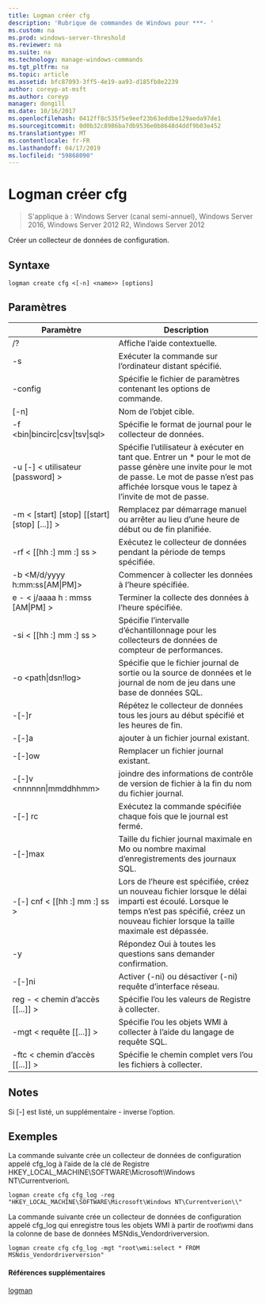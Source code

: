 ```yaml
---
title: Logman créer cfg
description: 'Rubrique de commandes de Windows pour ***- '
ms.custom: na
ms.prod: windows-server-threshold
ms.reviewer: na
ms.suite: na
ms.technology: manage-windows-commands
ms.tgt_pltfrm: na
ms.topic: article
ms.assetid: bfc87093-3ff5-4e19-aa93-d185fb8e2239
author: coreyp-at-msft
ms.author: coreyp
manager: dongill
ms.date: 10/16/2017
ms.openlocfilehash: 0412ff8c535f5e9eef23b63eddbe129aeda97de1
ms.sourcegitcommit: 0d0b32c8986ba7db9536e0b8648d4ddf9b03e452
ms.translationtype: MT
ms.contentlocale: fr-FR
ms.lasthandoff: 04/17/2019
ms.locfileid: "59868090"
---
```

# <a name="logman-create-cfg"></a>Logman créer cfg

>S'applique à : Windows Server (canal semi-annuel), Windows Server 2016, Windows Server 2012 R2, Windows Server 2012

Créer un collecteur de données de configuration.  
  
## <a name="syntax"></a>Syntaxe  
```  
logman create cfg <[-n] <name>> [options]  
```  
## <a name="parameters"></a>Paramètres  
|Paramètre|Description|  
|-------|--------|  
|/?|Affiche l’aide contextuelle.|  
|-s <computer name>|Exécuter la commande sur l’ordinateur distant spécifié.|  
|-config <value>|Spécifie le fichier de paramètres contenant les options de commande.|  
|[-n] <name>|Nom de l’objet cible.|  
|-f <bin&#124;bincirc&#124;csv&#124;tsv&#124;sql>|Spécifie le format de journal pour le collecteur de données.|  
|-u [-] < utilisateur [password] >|Spécifie l’utilisateur à exécuter en tant que. Entrer un * pour le mot de passe génère une invite pour le mot de passe. Le mot de passe n’est pas affichée lorsque vous le tapez à l’invite de mot de passe.|  
|-m < [start] [stop] [[start] [stop] [...]] >|Remplacez par démarrage manuel ou arrêter au lieu d’une heure de début ou de fin planifiée.|  
|-rf < [[hh :] mm :] ss >|Exécutez le collecteur de données pendant la période de temps spécifiée.|  
|-b <M/d/yyyy h:mm:ss[AM&#124;PM]>|Commencer à collecter les données à l’heure spécifiée.|  
|e - < j/aaaa h : mmss [AM&#124;PM] >|Terminer la collecte des données à l’heure spécifiée.|  
|-si < [[hh :] mm :] ss >|Spécifie l’intervalle d’échantillonnage pour les collecteurs de données de compteur de performances.|  
|-o <path&#124;dsn!log>|Spécifie que le fichier journal de sortie ou la source de données et le journal de nom de jeu dans une base de données SQL.|  
|-[-]r|Répétez le collecteur de données tous les jours au début spécifié et les heures de fin.|  
|-[-]a|ajouter à un fichier journal existant.|  
|-[-]ow|Remplacer un fichier journal existant.|  
|-[-]v <nnnnnn&#124;mmddhhmm>|joindre des informations de contrôle de version de fichier à la fin du nom du fichier journal.|  
|-[-] rc <task>|Exécutez la commande spécifiée chaque fois que le journal est fermé.|  
|-[-]max <value>|Taille du fichier journal maximale en Mo ou nombre maximal d’enregistrements des journaux SQL.|  
|-[-] cnf < [[hh :] mm :] ss >|Lors de l’heure est spécifiée, créez un nouveau fichier lorsque le délai imparti est écoulé. Lorsque le temps n’est pas spécifié, créez un nouveau fichier lorsque la taille maximale est dépassée.|  
|-y|Répondez Oui à toutes les questions sans demander confirmation.|  
|-[-]ni|Activer (-ni) ou désactiver (-ni) requête d’interface réseau.|  
|reg - < chemin d’accès [[...]] >|Spécifie l’ou les valeurs de Registre à collecter.|  
|-mgt < requête [[...]] >|Spécifie l’ou les objets WMI à collecter à l’aide du langage de requête SQL.|  
|-ftc < chemin d’accès [[...]] >|Spécifie le chemin complet vers l’ou les fichiers à collecter.|  
## <a name="remarks"></a>Notes  
Si [-] est listé, un supplémentaire - inverse l’option.  
## <a name="BKMK_examples"></a>Exemples  
La commande suivante crée un collecteur de données de configuration appelé cfg_log à l’aide de la clé de Registre HKEY_LOCAL_MACHINE\SOFTWARE\Microsoft\Windows NT\Currentverion\\.  
```  
logman create cfg cfg_log -reg "HKEY_LOCAL_MACHINE\SOFTWARE\Microsoft\Windows NT\Currentverion\\"  
```  
La commande suivante crée un collecteur de données de configuration appelé cfg_log qui enregistre tous les objets WMI à partir de root\wmi dans la colonne de base de données MSNdis_Vendordriverversion.  
```  
logman create cfg cfg_log -mgt "root\wmi:select * FROM MSNdis_Vendordriverversion"  
```  
#### <a name="additional-references"></a>Références supplémentaires  
[logman](logman.md)  
